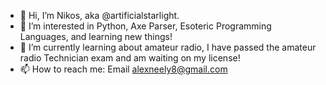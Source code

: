 - 👋 Hi, I’m Nikos, aka @artificialstarlight.
- 👀 I’m interested in Python, Axe Parser, Esoteric Programming Languages, and learning new things!
- 🌱 I’m currently learning about amateur radio, I have passed the amateur radio Technician exam and am waiting on my license!
- 📫 How to reach me: Email alexneely8@gmail.com

<!---
artificialstarlight/artificialstarlight is a ✨ special ✨ repository because its `README.md` (this file) appears on your GitHub profile.
You can click the Preview link to take a look at your changes.
--->
